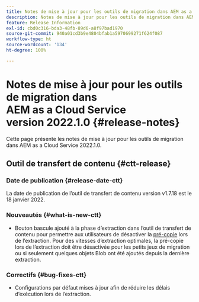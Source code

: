 ```yaml
---
title: Notes de mise à jour pour les outils de migration dans AEM as a Cloud Service version 2022.1.0
description: Notes de mise à jour pour les outils de migration dans AEM as a Cloud Service version 2022.1.0
feature: Release Information
exl-id: cbd0c316-bda3-48fb-89d6-a8f97bad1970
source-git-commit: 940a01cd3b9e4804bfab1a5970699271f624f087
workflow-type: ht
source-wordcount: '134'
ht-degree: 100%

---
```


# Notes de mise à jour pour les outils de migration dans AEM as a Cloud Service version 2022.1.0 {#release-notes}

Cette page présente les notes de mise à jour pour les outils de migration dans AEM as a Cloud Service 2022.1.0.

## Outil de transfert de contenu {#ctt-release}

### Date de publication {#release-date-ctt}

La date de publication de l’outil de transfert de contenu version v1.7.18 est le 18 janvier 2022.

### Nouveautés {#what-is-new-ctt}

* Bouton bascule ajouté à la phase d’extraction dans l’outil de transfert de contenu pour permettre aux utilisateurs de désactiver la [pré-copie](https://experienceleague.adobe.com/docs/experience-manager-cloud-service/moving/cloud-migration/content-transfer-tool/handling-large-content-repositories.html?lang=fr) lors de l’extraction. Pour des vitesses d’extraction optimales, la pré-copie lors de l’extraction doit être désactivée pour les petits jeux de migration ou si seulement quelques objets Blob ont été ajoutés depuis la dernière extraction.

### Correctifs {#bug-fixes-ctt}

* Configurations par défaut mises à jour afin de réduire les délais d’exécution lors de l’extraction.
